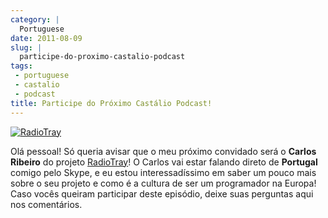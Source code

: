 ```yaml
---
category: |
  Portuguese
date: 2011-08-09
slug: |
  participe-do-proximo-castalio-podcast
tags:
 - portuguese
 - castalio
 - podcast
title: Participe do Próximo Castálio Podcast!
---
```


[![RadioTray](http://radiotray.sourceforge.net/radio.png)](http://radiotray.sourceforge.net/)

Olá pessoal! Só queria avisar que o meu próximo convidado será o
**Carlos Ribeiro** do projeto
[RadioTray](http://radiotray.sourceforge.net/)! O Carlos vai estar
falando direto de **Portugal** comigo pelo Skype, e eu estou
interessadíssimo em saber um pouco mais sobre o seu projeto e como é a
cultura de ser um programador na Europa! Caso vocês queiram participar
deste episódio, deixe suas perguntas aqui nos comentários.
